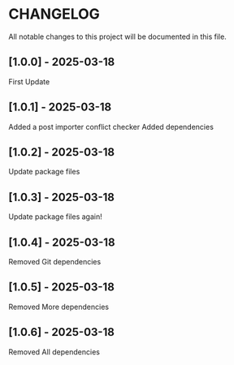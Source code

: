 # CHANGELOG

All notable changes to this project will be documented in this file.

## [1.0.0] - 2025-03-18
First Update
## [1.0.1] - 2025-03-18
Added a post importer conflict checker
Added dependencies
## [1.0.2] - 2025-03-18
Update package files
## [1.0.3] - 2025-03-18
Update package files again!
## [1.0.4] - 2025-03-18
Removed Git dependencies
## [1.0.5] - 2025-03-18
Removed More dependencies
## [1.0.6] - 2025-03-18
Removed All dependencies